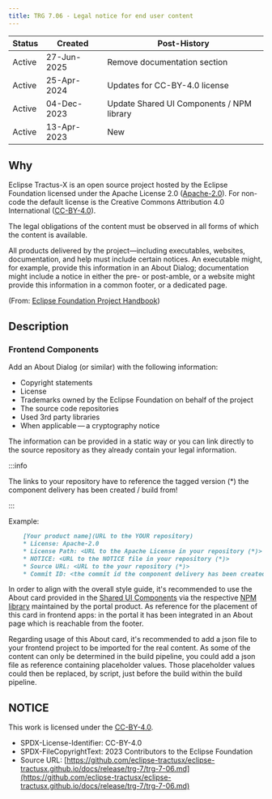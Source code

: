```yaml
---
title: TRG 7.06 - Legal notice for end user content
---
```


| Status | Created     | Post-History                               |
|--------|-------------|--------------------------------------------|
| Active | 27-Jun-2025 | Remove documentation section               |
| Active | 25-Apr-2024 | Updates for CC-BY-4.0 license              |
| Active | 04-Dec-2023 | Update Shared UI Components / NPM library  |
| Active | 13-Apr-2023 | New                                        |

## Why

Eclipse Tractus-X is an open source project hosted by the Eclipse Foundation licensed under the Apache License 2.0 ([Apache-2.0](https://spdx.org/licenses/Apache-2.0)). For non-code the default license is the Creative Commons Attribution 4.0 International ([CC-BY-4.0](https://spdx.org/licenses/CC-BY-4.0.html)).

The legal obligations of the content must be observed in all forms of which the content is available.

All products delivered by the project—including executables, websites, documentation, and help must include certain notices. An executable might, for example, provide this information in an About Dialog; documentation might include a notice in either the pre- or post-amble, or a website might provide this information in a common footer, or a dedicated page.

(From: [Eclipse Foundation Project Handbook](https://www.eclipse.org/projects/handbook/#legaldoc-end-user))

## Description

### Frontend Components

Add an About Dialog (or similar) with the following information:

- Copyright statements
- License
- Trademarks owned by the Eclipse Foundation on behalf of the project
- The source code repositories
- Used 3rd party libraries
- When applicable — a cryptography notice

The information can be provided in a static way or you can link directly to the source repository as they already contain your legal information.

:::info

The links to your repository have to reference the tagged version (*) the component delivery has been created / build from!

:::

Example:

```markdown
    [Your product name](URL to the YOUR repository)
    * License: Apache-2.0
    * License Path: <URL to the Apache License in your repository (*)>
    * NOTICE: <URL to the NOTICE file in your repository (*)>
    * Source URL: <URL to the your repository (*)>
    * Commit ID: <the commit id the component delivery has been created / build from>
```

In order to align with the overall style guide, it's recommended to use the About card provided in the [Shared UI Components](https://eclipse-tractusx.github.io/portal-shared-components) via the respective [NPM library](https://www.npmjs.com/package/@catena-x/portal-shared-components) maintained by the portal product. As reference for the placement of this card in frontend apps: in the portal it has been integrated in an About page which is reachable from the footer.

Regarding usage of this About card, it's recommended to add a json file to your frontend project to be imported for the real content. As some of the content can only be determined in the build pipeline, you could add a json file as reference containing placeholder values. Those placeholder values could then be replaced, by script, just before the build within the build pipeline.

## NOTICE

This work is licensed under the [CC-BY-4.0](https://creativecommons.org/licenses/by/4.0/legalcode).

- SPDX-License-Identifier: CC-BY-4.0
- SPDX-FileCopyrightText: 2023 Contributors to the Eclipse Foundation
- Source URL: [https://github.com/eclipse-tractusx/eclipse-tractusx.github.io/docs/release/trg-7/trg-7-06.md](https://github.com/eclipse-tractusx/eclipse-tractusx.github.io/docs/release/trg-7/trg-7-06.md)

